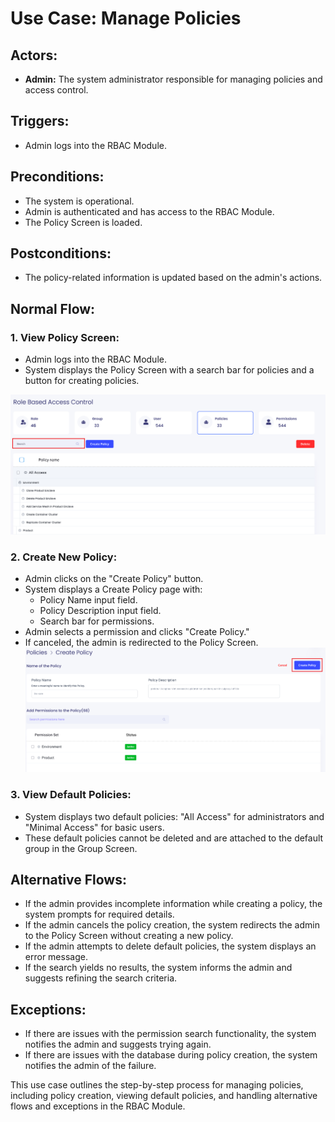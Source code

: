 # Use Case: Manage Policies

## Actors:
- **Admin:** The system administrator responsible for managing policies and access control.

## Triggers:
- Admin logs into the RBAC Module.

## Preconditions:
- The system is operational.
- Admin is authenticated and has access to the RBAC Module.
- The Policy Screen is loaded.

## Postconditions:
- The policy-related information is updated based on the admin's actions.

## Normal Flow:

### 1. View Policy Screen:
   - Admin logs into the RBAC Module.
   - System displays the Policy Screen with a search bar for policies and a button for creating policies.

   ![Image](./assets/policy-search.png)

### 2. Create New Policy:
   - Admin clicks on the "Create Policy" button.
   - System displays a Create Policy page with:
      - Policy Name input field.
      - Policy Description input field.
      - Search bar for permissions.
   - Admin selects a permission and clicks "Create Policy."
   - If canceled, the admin is redirected to the Policy Screen.
   ![Image](./assets/create%20policy.png)


### 3. View Default Policies:
   - System displays two default policies: "All Access" for administrators and "Minimal Access" for basic users.
   - These default policies cannot be deleted and are attached to the default group in the Group Screen.

## Alternative Flows:
- If the admin provides incomplete information while creating a policy, the system prompts for required details.
- If the admin cancels the policy creation, the system redirects the admin to the Policy Screen without creating a new policy.
- If the admin attempts to delete default policies, the system displays an error message.
- If the search yields no results, the system informs the admin and suggests refining the search criteria.

## Exceptions:
- If there are issues with the permission search functionality, the system notifies the admin and suggests trying again.
- If there are issues with the database during policy creation, the system notifies the admin of the failure.

This use case outlines the step-by-step process for managing policies, including policy creation, viewing default policies, and handling alternative flows and exceptions in the RBAC Module.
